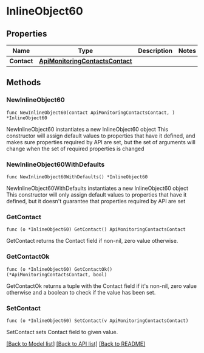 # InlineObject60

## Properties

Name | Type | Description | Notes
------------ | ------------- | ------------- | -------------
**Contact** | [**ApiMonitoringContactsContact**](_api_monitoring_contacts_contact.md) |  | 

## Methods

### NewInlineObject60

`func NewInlineObject60(contact ApiMonitoringContactsContact, ) *InlineObject60`

NewInlineObject60 instantiates a new InlineObject60 object
This constructor will assign default values to properties that have it defined,
and makes sure properties required by API are set, but the set of arguments
will change when the set of required properties is changed

### NewInlineObject60WithDefaults

`func NewInlineObject60WithDefaults() *InlineObject60`

NewInlineObject60WithDefaults instantiates a new InlineObject60 object
This constructor will only assign default values to properties that have it defined,
but it doesn't guarantee that properties required by API are set

### GetContact

`func (o *InlineObject60) GetContact() ApiMonitoringContactsContact`

GetContact returns the Contact field if non-nil, zero value otherwise.

### GetContactOk

`func (o *InlineObject60) GetContactOk() (*ApiMonitoringContactsContact, bool)`

GetContactOk returns a tuple with the Contact field if it's non-nil, zero value otherwise
and a boolean to check if the value has been set.

### SetContact

`func (o *InlineObject60) SetContact(v ApiMonitoringContactsContact)`

SetContact sets Contact field to given value.



[[Back to Model list]](../README.md#documentation-for-models) [[Back to API list]](../README.md#documentation-for-api-endpoints) [[Back to README]](../README.md)


